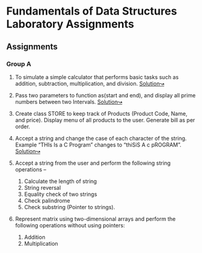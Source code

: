 # Fundamentals of Data Structures Laboratory Assignments

## Assignments 

### Group A

1. To simulate a simple calculator that performs basic tasks such as addition, subtraction, multiplication, and division.
[Solution&#x219D;](./simple-calculator.c)

2. Pass two parameters to function as(start and end), and display all prime numbers between two Intervals.
[Solution&#x219D;](./prime.c)

3. Create class STORE to keep track of Products (Product Code, Name, and price). Display menu of all products to the user. Generate bill as per order.

4. Accept a string and change the case of each character of the string. Example “THIs Is a C Program” changes to “thiSiS A c pROGRAM”.
[Solution&#x219D;](./toggle-case.c)

5. Accept a string from the user and perform the following string operations –
    1. Calculate the length of string
    2. String reversal
    3. Equality check of two strings
    4. Check palindrome
    5. Check substring (Pointer to strings).

6. Represent matrix using two-dimensional arrays and perform the following operations without using pointers:
    1. Addition
    2. Multiplication